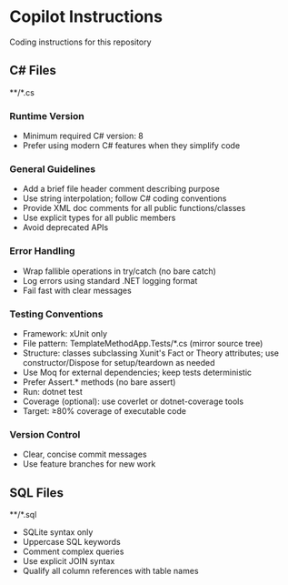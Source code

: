 # Copilot Instructions
Coding instructions for this repository

## C# Files
**/*.cs


### Runtime Version
- Minimum required C# version: 8
- Prefer using modern C# features when they simplify code

### General Guidelines
- Add a brief file header comment describing purpose
- Use string interpolation; follow C# coding conventions
- Provide XML doc comments for all public functions/classes
- Use explicit types for all public members
- Avoid deprecated APIs

### Error Handling
- Wrap fallible operations in try/catch (no bare catch)
- Log errors using standard .NET logging format
- Fail fast with clear messages

### Testing Conventions
- Framework: xUnit only
- File pattern: TemplateMethodApp.Tests/*.cs (mirror source tree)
- Structure: classes subclassing Xunit's Fact or Theory attributes; use constructor/Dispose for setup/teardown as needed
- Use Moq for external dependencies; keep tests deterministic
- Prefer Assert.* methods (no bare assert)
- Run: dotnet test
- Coverage (optional): use coverlet or dotnet-coverage tools
- Target: ≥80% coverage of executable code

### Version Control
- Clear, concise commit messages
- Use feature branches for new work

## SQL Files
**/*.sql
- SQLite syntax only
- Uppercase SQL keywords
- Comment complex queries
- Use explicit JOIN syntax
- Qualify all column references with table names


